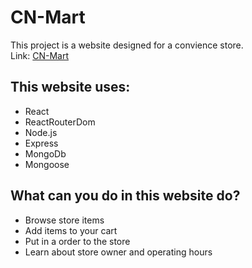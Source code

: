 # CN-Mart

This project is a website designed for a convience store.
<br>
Link: [CN-Mart](https://cn-mart.vercel.app/)

## This website uses:
- React
- ReactRouterDom
- Node.js
- Express
- MongoDb
- Mongoose

## What can you do in this website do?
- Browse store items
- Add items to your cart
- Put in a order to the store
- Learn about store owner and operating hours
